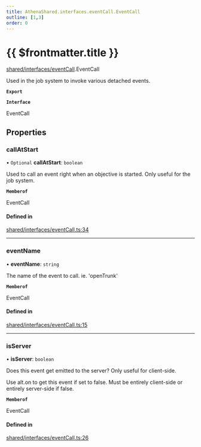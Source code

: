 ```yaml
---
title: AthenaShared.interfaces.eventCall.EventCall
outline: [1,3]
order: 0
---
```


# {{ $frontmatter.title }}


[shared/interfaces/eventCall](../modules/shared_interfaces_eventCall.md).EventCall

Used in the job system to invoke various detached events.

**`Export`**

**`Interface`**

EventCall

## Properties

### callAtStart

• `Optional` **callAtStart**: `boolean`

Used to call an event right when an objective is started.
Only useful for the job system.

**`Memberof`**

EventCall

#### Defined in

[shared/interfaces/eventCall.ts:34](https://github.com/Stuyk/altv-athena/blob/6013452/src/core/shared/interfaces/eventCall.ts#L34)

___

### eventName

• **eventName**: `string`

The name of the event to call.
ie. 'openTrunk'

**`Memberof`**

EventCall

#### Defined in

[shared/interfaces/eventCall.ts:15](https://github.com/Stuyk/altv-athena/blob/6013452/src/core/shared/interfaces/eventCall.ts#L15)

___

### isServer

• **isServer**: `boolean`

Does this event get emitted to the server?
Only useful for client-side.

Use alt.on to get this event if set to false.
Must be entirely client-side or entirely server-side if false.

**`Memberof`**

EventCall

#### Defined in

[shared/interfaces/eventCall.ts:26](https://github.com/Stuyk/altv-athena/blob/6013452/src/core/shared/interfaces/eventCall.ts#L26)
